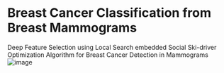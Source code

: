 # Breast Cancer Classification from Breast Mammograms
Deep Feature Selection using Local Search embedded Social Ski-driver Optimization Algorithm for Breast Cancer Detection in Mammograms
![image](https://user-images.githubusercontent.com/105972823/171997025-bee10905-8933-4400-a59f-045f0ae47bad.png)
